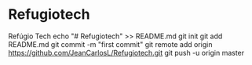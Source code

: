 # Refugiotech
Refúgio Tech
echo "# Refugiotech" >> README.md
git init
git add README.md
git commit -m "first commit"
git remote add origin https://github.com/JeanCarlosL/Refugiotech.git
git push -u origin master
                
